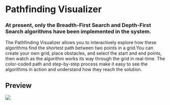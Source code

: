 # Pathfinding Visualizer

### At present, only the Breadth-First Search and Depth-First Search algorithms have been implemented in the system.

The Pathfinding Visualizer allows you to interactively explore how these algorithms find the shortest path between two points in a grid.You can create your own grid, place obstacles, and select the start and end points, then watch as the algorithm works its way through the grid in real-time. The color-coded path and step-by-step process make it easy to see the algorithms in action and understand how they reach the solution.

## Preview

![](https://github.com/IvoAshikov/Pathfinding-Visualizer/blob/master/PathfindingVisualizerGIF.gif)
